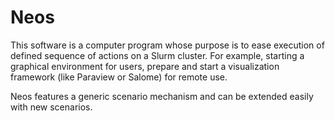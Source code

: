 Neos
====

This software is a computer program whose purpose is to ease execution
of defined sequence of actions on a Slurm cluster. For example, starting
a graphical environment for users, prepare and start a visualization
framework (like Paraview or Salome) for remote use.

Neos features a generic scenario mechanism and can be extended easily
with new scenarios.
